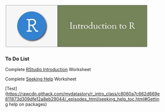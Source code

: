 ![](../fig/module_1_header.jpg)

### To Do List
Complete [RStudio Introduction](https://rawcdn.githack.com/mydatastory/r_intro_class/20698ceb28532b3599bfb754a22bc0839284c51f/_episodes_html/rstudio_intro.html) Worksheet

Complete [Seeking Help](https://rawcdn.githack.com/mydatastory/r_intro_class/8c17a3db018ec4c3d19894032524aac9874bfbd3/_episodes_html/seeking_help.html) Worksheet

[Test](https://rawcdn.githack.com/mydatastory/r_intro_class/c8060a7c662d669e811873d309dfe12a8eb29044/_episodes_html/seeking_help_toc.html#Getting help on packages)

